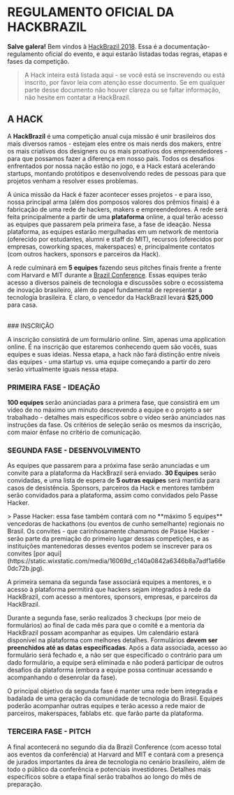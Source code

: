 # REGULAMENTO OFICIAL DA HACKBRAZIL

**Salve galera!** Bem vindos à [HackBrazil 2018](http://www.hackbrazil.com).
Essa é a documentação-regulamento oficial do evento, e aqui estarão listadas todas regras, etapas e fases da competição.

> A Hack inteira está listada aqui - se você está se inscrevendo ou está inscrito, por favor leia com atenção
> esse documento.
>Se em qualquer parte desse documento não houver clareza ou se faltar informação, não hesite
>em contatar a HackBrazil.

## A HACK

A **HackBrazil** é uma competição anual cuja missão é unir brasileiros dos mais diversos ramos - estejam eles entre os mais nerds dos makers, entre os mais criativos dos designers ou os mais proativos dos empreendedores - para que possamos fazer a diferença em nosso país. Todos os desafios enfrentados por nossa nação estão no jogo, e a Hack estará acelerando startups, montando protótipos e desenvolvendo redes de pessoas para que projetos venham a resolver esses problemas.

A única missão da Hack é fazer acontecer esses projetos - e para isso, nossa principal arma (além dos pomposos valores dos prêmios finais) é a fabricação de uma rede de hackers, makers e empreendedores. A rede será feita principalmente a partir de uma **plataforma** online, a qual terão acesso as equipes que passarem pela primeira fase, a fase de ideação. Nessa plataforma, as equipes estarão mergulhadas em um network de mentoria (oferecido por estudantes, alumni e staff do MIT), recursos (oferecidos por empresas, coworking spaces, makerspaces) e, principalmente contatos (com outros hackers, sponsors e parceiros da Hack).

A rede culminará em **5 equipes** fazendo seus pitches finais frente a frente com Harvard e MIT durante a [Brazil Conference](https://www.facebook.com/brazilconference/). Essas equipes terão acesso a diversos paineis de tecnologia e discussões sobre o ecossistema de inovação brasileiro, além do papel fundamental de representar a tecnologia brasileira. E claro, o vencedor da HackBrazil levará **$25,000** para casa.

<br/>
### INSCRIÇÃO

A inscrição consistirá de um formulário online. Sim, apenas uma application online. É na inscrição que estaremos conhecendo quem são vocês, suas equipes e suas ideias. Nessa etapa, a hack não fará distinção entre níveis das equipes - uma startup vs. uma equipe começando a partir do zero serão virtualmente iguais nessa etapa.

### PRIMEIRA FASE - IDEAÇÃO

**100 equipes** serão anúnciadas para a primera fase, que consistirá em um vídeo de no máximo um minuto descrevendo a equipe e o projeto a ser trabalhado - detalhes mais específicos sobre o vídeo serão anúnciados nas instruções da fase. Os critérios de seleção serão os mesmos da inscrição, com maior ênfase no critério de comunicação.

### SEGUNDA FASE - DESENVOLVIMENTO

As equipes que passarem para a próxima fase serão anunciadas e um convite para a plataforma da HackBrazil será enviado. **30 Equipes** serão convidadas, e uma lista de espera de **5 outras equipes** será mantida para casos de desistência. Sponsors, parceiros da Hack e mentores também serão convidados para a plataforma, assim como convidados pelo Passe Hacker.
<p/>
> Passe Hacker: essa fase também contará com no **máximo 5 equipes** vencedoras de hackathons (ou eventos de cunho semelhante) regionais no Brasil. Os convites - que carinhosamente chamamos de Passe Hacker - serão parte da premiação do primeiro lugar dessas competições, e as instituições mantenedoras desses eventos podem se inscrever para os convites [por aqui](https://static.wixstatic.com/media/16069d_c140a0842a6346b8a7adf1a66e0dc72b.jpg).
<p/>

A primeira semana da segunda fase associará equipes a mentores, e o acesso à plataforma permitirá que hackers sejam integrados à rede da HackBrazil, com acesso a mentores, sponsors, empresas, e parceiros da HackBrazil.

Durante a segunda fase, serão realizados 3 checkups (por meio de formulários) ao final de cada mês para que o comitê e a mentoria da HackBrazil possam acompanhar as equipes. Um calendário estará disponível na plataforma com melhores detalhes. Formulários **devem ser preenchidos até as datas especificadas**. Após a data associada, acesso ao formulário será fechado e, a não ser que especificado o contrário para um dado formulário, a equipe será eliminada e não poderá participar de outros desafios da plataforma (embora a equipe possa continuar acessando e acompanhando o desenrolar da fase).

O principal objetivo da segunda fase é manter uma rede bem integrada e badalada de uma geração da comunidade de tecnologia do Brasil. Equipes poderão acompanhar outras equipes e terão acesso a rede maior de parceiros, makerspaces, fablabs etc. que farão parte da plataforma.

### TERCEIRA FASE - PITCH

 A final acontecerá no segundo dia da Brazil Conference (com acesso total aos eventos da conferência) at Harvard and MIT e contará com a presença de jurados importantes da área de tecnologia no cenário brasileiro, além de todo o público da conferência e potenciais investidores. Detalhes mais específicos sobre a etapa final serão trabalhos ao longo do mês de preparação.
